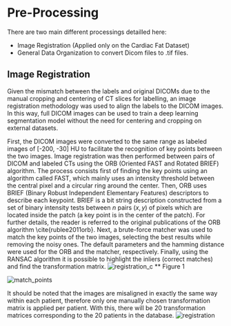 # Pre-Processing

There are two main different processings detailled here:
- Image Registration (Applied only on the Cardiac Fat Dataset)
- General Data Organization to convert Dicom files to .tif files.

## Image Registration

Given the mismatch between the labels and original DICOMs due to the manual cropping and centering of CT slices for labelling, an image registration methodology was used to align the labels to the DICOM images. In this way, full DICOM images can be used to train a deep learning segmentation model without the need for centering and cropping on external datasets.

First, the DICOM images were converted to the same range as labeled images of [-200, -30] HU to facilitate the recognition of key points between the two images. Image registration was then performed between pairs of DICOM and labeled CTs using the ORB (Oriented FAST and Rotated BRIEF) algorithm. The process consists first of finding the key points using an algorithm called FAST, which mainly uses an intensity threshold between the central pixel and a circular ring around the center. Then, ORB uses BRIEF (Binary Robust Independent Elementary Features) descriptors to describe each keypoint. BRIEF is a bit string description constructed from a set of binary intensity tests between $n$ pairs $(x,y)$ of pixels which are located inside the patch (a key point is in the center of the patch). For further details, the reader is referred to the original publications of the ORB algorithm \cite{rublee2011orb}. Next, a brute-force matcher was used to match the key points of the two images, selecting the best results while removing the noisy ones. The default parameters and the hamming distance were used for the ORB and the matcher, respectively.  Finally, using the RANSAC algorithm it is possible to highlight the inliers (correct matches) and find the transformation matrix.
![registration_c](https://github.com/rubensilvab/Pericardial-Segmentation/assets/130314085/319cd54e-2e51-4369-a86a-f7572a3cefaf)
** Figure 1 

![match_points](https://github.com/rubensilvab/Pericardial-Segmentation/assets/130314085/5da8e401-5f6d-4adc-9b39-0a788d3aa31c)

It should be noted that the images are misaligned in exactly the same way within each patient, therefore only one manually chosen transformation matrix is applied per patient. With this, there will be 20 transformation matrices corresponding to the 20 patients in the database.
![registration](https://github.com/rubensilvab/Pericardial-Segmentation/assets/130314085/f15b0742-0e53-4c25-96f6-6c96166d6231)
